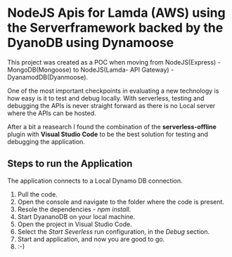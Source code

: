 # NodeJS Apis for Lamda (AWS) using the Serverframework backed by the DyanoDB using Dynamoose 

This project was created as a POC when moving from NodeJS(Express) - MongoDB(Mongoose) to NodeJS(Lamda- API Gateway) - DyanamodDB(Dyanmoose). 

One of the most important checkpoints in evaluating a new technology is how easy is it to test and debug locally. With serverless, testing and debugging the APIs is never straight forward as there is no Local server where the APIs can be hosted.

After a bit a reasearch I found the combination of the **serverless-offline** plugin with **Visual Studio Code** to be the best solution for testing and debugging the application.

## Steps to run the Application ##

The application connects to a Local Dynamo DB connection. 

1. Pull the code.
2. Open the console and navigate to the folder where the code is present.
3. Resole the dependencies - *npm install*.
4. Start DyananoDB on your local machine.
5. Open the project in Visual Studio Code.
6. Select the *Start Severless* run configuration, in the *Debug* section.
7. Start and application, and now you are good to go.
8. :-)
